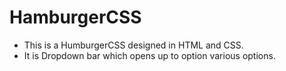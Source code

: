 # HamburgerCSS
- This is a HumburgerCSS designed in HTML and CSS. 
- It is Dropdown bar which opens up to option various options.
